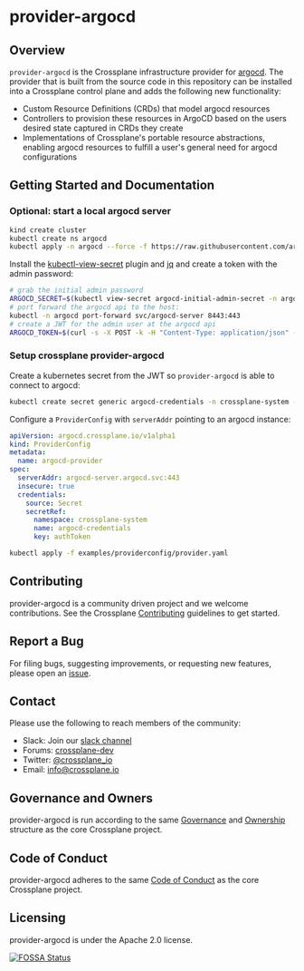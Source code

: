 # provider-argocd

## Overview

`provider-argocd` is the Crossplane infrastructure provider for
[argocd](https://argo-cd.readthedocs.io/). The provider that is built from the source code
in this repository can be installed into a Crossplane control plane and adds the
following new functionality:

* Custom Resource Definitions (CRDs) that model argocd resources
* Controllers to provision these resources in ArgoCD based on the users desired
  state captured in CRDs they create
* Implementations of Crossplane's portable resource
  abstractions, enabling
  argocd resources to fulfill a user's general need for argocd configurations

## Getting Started and Documentation

### Optional: start a local argocd server
```bash
kind create cluster
kubectl create ns argocd
kubectl apply -n argocd --force -f https://raw.githubusercontent.com/argoproj/argo-cd/release-2.0/manifests/install.yaml
```
Install the [kubectl-view-secret](https://github.com/elsesiy/kubectl-view-secret) plugin and [jq](https://stedolan.github.io/jq/) and create a token with the admin password:
```bash
# grab the initial admin password
ARGOCD_SECRET=$(kubectl view-secret argocd-initial-admin-secret -n argocd -q)
# port forward the argocd api to the host:
kubectl -n argocd port-forward svc/argocd-server 8443:443
# create a JWT for the admin user at the argocd api
ARGOCD_TOKEN=$(curl -s -X POST -k -H "Content-Type: application/json" --data '{"username":"admin","password":"'$ARGOCD_SECRET'"}' https://localhost:8443/api/v1/session | jq -r .token)
```

### Setup crossplane provider-argocd

Create a kubernetes secret from the JWT so `provider-argocd` is able to connect to argocd:
```bash
kubectl create secret generic argocd-credentials -n crossplane-system --from-literal=authToken="$ARGOCD_TOKEN"
```

Configure a `ProviderConfig` with `serverAddr` pointing to an argocd instance:
```yaml
apiVersion: argocd.crossplane.io/v1alpha1
kind: ProviderConfig
metadata:
  name: argocd-provider
spec:
  serverAddr: argocd-server.argocd.svc:443
  insecure: true
  credentials:
    source: Secret
    secretRef:
      namespace: crossplane-system
      name: argocd-credentials
      key: authToken
```
```bash
kubectl apply -f examples/providerconfig/provider.yaml
```

## Contributing

provider-argocd is a community driven project and we welcome contributions. See
the Crossplane
[Contributing](https://github.com/crossplane/crossplane/blob/master/CONTRIBUTING.md)
guidelines to get started.

## Report a Bug

For filing bugs, suggesting improvements, or requesting new features, please
open an [issue](https://github.com/crossplane-contrib/provider-argocd/issues).

## Contact

Please use the following to reach members of the community:

* Slack: Join our [slack channel](https://slack.crossplane.io)
* Forums:
  [crossplane-dev](https://groups.google.com/forum/#!forum/crossplane-dev)
* Twitter: [@crossplane_io](https://twitter.com/crossplane_io)
* Email: [info@crossplane.io](mailto:info@crossplane.io)

## Governance and Owners

provider-argocd is run according to the same
[Governance](https://github.com/crossplane/crossplane/blob/master/GOVERNANCE.md)
and [Ownership](https://github.com/crossplane/crossplane/blob/master/OWNERS.md)
structure as the core Crossplane project.

## Code of Conduct

provider-argocd adheres to the same [Code of
Conduct](https://github.com/crossplane/crossplane/blob/master/CODE_OF_CONDUCT.md)
as the core Crossplane project.

## Licensing

provider-argocd is under the Apache 2.0 license.

[![FOSSA
Status](https://app.fossa.io/api/projects/git%2Bgithub.com%2Fcrossplane-contrib%2Fprovider-argocd.svg?type=large)](https://app.fossa.io/projects/git%2Bgithub.com%2Fcrossplane-contrib%2Fprovider-argocd?ref=badge_large)
